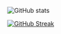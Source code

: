 ![GitHub stats](http://github-readme-stats-git-master-bram1903.vercel.app/api?username=bram1903&show_icons=true&theme=dark&count_private=true&hide=javascript)

[![GitHub Streak](http://github-readme-streak-stats.herokuapp.com?user=Bram1903&theme=dark&hide_border=true&date_format=j%20M%5B%20Y%5D)](https://git.io/streak-stats)
